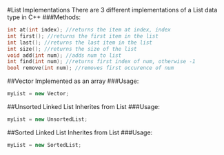 #List Implementations
There are 3 different implementations of a List data type in C++
###Methods:
```c++
int at(int index); //returns the item at index, index
int first(); //returns the first item in the list
int last(); //returns the last item in the list
int size(); //returns the size of the list
void add(int num); //adds num to list
int find(int num); //returns first index of num, otherwise -1
bool remove(int num); //removes first occurence of num
```
##Vector
Implemented as an array
###Usage:
```c++
myList = new Vector;
```
##Unsorted Linked List
Inherites from List
###Usage:
```c++
myList = new UnsortedList;
```
##Sorted Linked List
Inherites from List
###Usage:
```c++
myList = new SortedList;
```
